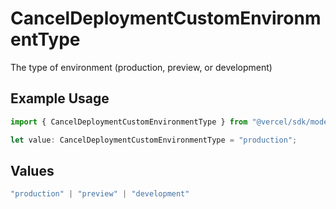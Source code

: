 # CancelDeploymentCustomEnvironmentType

The type of environment (production, preview, or development)

## Example Usage

```typescript
import { CancelDeploymentCustomEnvironmentType } from "@vercel/sdk/models/canceldeploymentop.js";

let value: CancelDeploymentCustomEnvironmentType = "production";
```

## Values

```typescript
"production" | "preview" | "development"
```